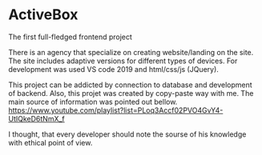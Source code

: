 # ActiveBox
The first full-fledged frontend project

There is an agency that specialize on creating website/landing on the site. The site includes adaptive versions for different types of devices. For development was used VS code 2019 and html/css/js (JQuery).

This project can be addicted by connection to database and development of backend.
Also, this projet was created by copy-paste way with me. The main source of information was pointed out bellow.
https://www.youtube.com/playlist?list=PLoq3Accf02PVO4GvY4-UtIQkeD6tNmX_f

I thought, that every developer should note the sourse of his knowledge with ethical point of view.
